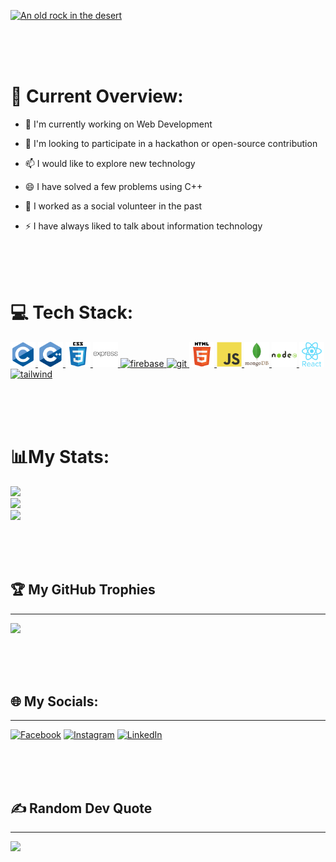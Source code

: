 [![An old rock in the desert](./assets/mygitbanner.png "Abdullah's github banner")](https://abdullah2023.netlify.app/)

</br>
</br>
</br>

# 💫 Current Overview:
- 🔭 I'm currently working  on Web Development 
- 👯 I'm looking to participate in a hackathon or open-source contribution
- 📫 I would like to  explore new technology
- 😄 I have solved a few problems using C++
- 🌱 I worked as a  social volunteer in the past

- ⚡ I have always liked to talk about information technology


</br>
</br>
</br> 

# 💻 Tech Stack:
<p align="left"> <a href="https://www.cprogramming.com/" target="_blank" rel="noreferrer"> <img src="https://raw.githubusercontent.com/devicons/devicon/master/icons/c/c-original.svg" alt="c" width="40" height="40"/> </a> <a href="https://www.w3schools.com/cpp/" target="_blank" rel="noreferrer"> <img src="https://raw.githubusercontent.com/devicons/devicon/master/icons/cplusplus/cplusplus-original.svg" alt="cplusplus" width="40" height="40"/> </a> <a href="https://www.w3schools.com/css/" target="_blank" rel="noreferrer"> <img src="https://raw.githubusercontent.com/devicons/devicon/master/icons/css3/css3-original-wordmark.svg" alt="css3" width="40" height="40"/> </a> <a href="https://expressjs.com" target="_blank" rel="noreferrer"> <img src="https://raw.githubusercontent.com/devicons/devicon/master/icons/express/express-original-wordmark.svg" alt="express" width="40" height="40"/> </a> <a href="https://firebase.google.com/" target="_blank" rel="noreferrer"> <img src="https://www.vectorlogo.zone/logos/firebase/firebase-icon.svg" alt="firebase" width="40" height="40"/> </a> <a href="https://git-scm.com/" target="_blank" rel="noreferrer"> <img src="https://www.vectorlogo.zone/logos/git-scm/git-scm-icon.svg" alt="git" width="40" height="40"/> </a> <a href="https://www.w3.org/html/" target="_blank" rel="noreferrer"> <img src="https://raw.githubusercontent.com/devicons/devicon/master/icons/html5/html5-original-wordmark.svg" alt="html5" width="40" height="40"/> </a> <a href="https://developer.mozilla.org/en-US/docs/Web/JavaScript" target="_blank" rel="noreferrer"> <img src="https://raw.githubusercontent.com/devicons/devicon/master/icons/javascript/javascript-original.svg" alt="javascript" width="40" height="40"/> </a> <a href="https://www.mongodb.com/" target="_blank" rel="noreferrer"> <img src="https://raw.githubusercontent.com/devicons/devicon/master/icons/mongodb/mongodb-original-wordmark.svg" alt="mongodb" width="40" height="40"/> </a> <a href="https://nodejs.org" target="_blank" rel="noreferrer"> <img src="https://raw.githubusercontent.com/devicons/devicon/master/icons/nodejs/nodejs-original-wordmark.svg" alt="nodejs" width="40" height="40"/> </a> <a href="https://reactjs.org/" target="_blank" rel="noreferrer"> <img src="https://raw.githubusercontent.com/devicons/devicon/master/icons/react/react-original-wordmark.svg" alt="react" width="40" height="40"/> </a> <a href="https://tailwindcss.com/" target="_blank" rel="noreferrer"> <img src="https://www.vectorlogo.zone/logos/tailwindcss/tailwindcss-icon.svg" alt="tailwind" width="40" height="40"/> </a> </p>

</br>
</br>
</br>

# 📊My Stats:
![](https://github-readme-stats.vercel.app/api?username=abdullah-polok&theme=dark&hide_border=false&include_all_commits=false&count_private=false)<br/>
![](https://github-readme-streak-stats.herokuapp.com/?user=abdullah-polok&theme=dark&hide_border=false)<br/>
![](https://github-readme-stats.vercel.app/api/top-langs/?username=abdullah-polok&theme=dark&hide_border=false&include_all_commits=false&count_private=false&layout=compact)


<br>
<br>
<br>



## 🏆 My GitHub Trophies
---
![](https://github-profile-trophy.vercel.app/?username=abdullah-polok&theme=radical&no-frame=false&no-bg=true&margin-w=4)

</br>
</br>
</br>

## 🌐 My Socials:
---
 [![Facebook](https://img.shields.io/badge/Facebook-%231877F2.svg?logo=Facebook&logoColor=white)](https://facebook.com/polok.jes) [![Instagram](https://img.shields.io/badge/Instagram-%23E4405F.svg?logo=Instagram&logoColor=white)](https://instagram.com/allrahmanpolok) [![LinkedIn](https://img.shields.io/badge/LinkedIn-%230077B5.svg?logo=linkedin&logoColor=white)](https://linkedin.com/in/abdullahalrahman) 

</br>
</br>
</br>

## ✍️ Random Dev Quote
---
![](https://quotes-github-readme.vercel.app/api?type=horizontal&theme=radical)




